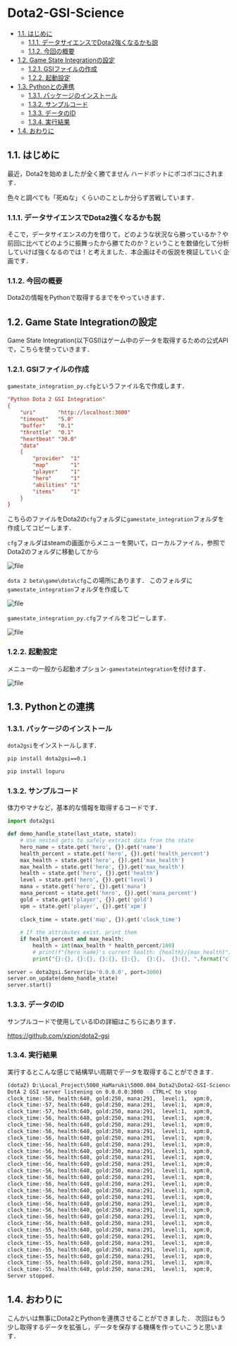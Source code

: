 # Dota2-GSI-Science

- [1.1. はじめに](#11-はじめに)
  - [1.1.1. データサイエンスでDota2強くなるかも説](#111-データサイエンスでdota2強くなるかも説)
  - [1.1.2. 今回の概要](#112-今回の概要)
- [1.2. Game State Integrationの設定](#12-game-state-integrationの設定)
  - [1.2.1. GSIファイルの作成](#121-gsiファイルの作成)
  - [1.2.2. 起動設定](#122-起動設定)
- [1.3. Pythonとの連携](#13-pythonとの連携)
  - [1.3.1. パッケージのインストール](#131-パッケージのインストール)
  - [1.3.2. サンプルコード](#132-サンプルコード)
  - [1.3.3. データのID](#133-データのid)
  - [1.3.4. 実行結果](#134-実行結果)
- [1.4. おわりに](#14-おわりに)

## 1.1. はじめに


最近，Dota2を始めましたが全く勝てません
ハードボットにボコボコにされます．

色々と調べても「死ぬな」くらいのことしか分らず苦戦しています．

### 1.1.1. データサイエンスでDota2強くなるかも説

そこで，データサイエンスの力を借りて，どのような状況なら勝っているか？や前回に比べてどのように振舞ったから勝てたのか？ということを数値化して分析していけば強くなるのでは！と考えました．本企画はその仮説を検証していく企画です．

### 1.1.2. 今回の概要

Dota2の情報をPythonで取得するまでをやっていきます．


## 1.2. Game State Integrationの設定

Game State Integration(以下GSI)はゲーム中のデータを取得するための公式APIで，こちらを使っていきます．

### 1.2.1. GSIファイルの作成

`gamestate_integration_py.cfg`というファイル名で作成します．

```cfg
"Python Dota 2 GSI Integration"
{
    "uri"       "http://localhost:3000"
    "timeout"   "5.0"
    "buffer"    "0.1"
    "throttle"  "0.1"
    "heartbeat" "30.0"
    "data"
    {
        "provider"  "1"
        "map"       "1"
        "player"    "1"
        "hero"      "1"
        "abilities" "1"
        "items"     "1"
    }
}
```

こちらのファイルをDota2の`cfg`フォルダに`gamestate_integration`フォルダを作成してコピーします．

`cfg`フォルダはsteamの画面からメニューを開いて，ローカルファイル，参照でDota2のフォルダに移動してから

![file](https://hamaruki.com/wp-content/uploads/2022/09/image-1662007168773.png)

`dota 2 beta\game\dota\cfg`この場所にあります．
このフォルダに`gamestate_integration`フォルダを作成して

![file](https://hamaruki.com/wp-content/uploads/2022/09/image-1662007373027.png)

`gamestate_integration_py.cfg`ファイルをコピーします．

![file](https://hamaruki.com/wp-content/uploads/2022/09/image-1662007423662.png)


### 1.2.2. 起動設定

メニューの一般から起動オプション`-gamestateintegration`を付けます．


![file](https://hamaruki.com/wp-content/uploads/2022/09/image-1662007521159.png)


## 1.3. Pythonとの連携

### 1.3.1. パッケージのインストール

`dota2gsi`をインストールします．

```bash
pip install dota2gsi==0.1
```

```bash
pip install loguru
```

### 1.3.2. サンプルコード

体力やマナなど，基本的な情報を取得するコードです．

```python
import dota2gsi

def demo_handle_state(last_state, state):
    # Use nested gets to safely extract data from the state
    hero_name = state.get('hero', {}).get('name')
    health_percent = state.get('hero', {}).get('health_percent')
    max_health = state.get('hero', {}).get('max_health')
    max_health = state.get('hero', {}).get('max_health')
    health = state.get('hero', {}).get('health')
    level = state.get('hero', {}).get('level')
    mana = state.get('hero', {}).get('mana')
    mana_percent = state.get('hero', {}).get('mana_percent')
    gold = state.get('player', {}).get('gold')
    xpm = state.get('player', {}).get('xpm')
    
    clock_time = state.get('map', {}).get('clock_time')
    
    # If the attributes exist, print them
    if health_percent and max_health:
        health = int(max_health * health_percent/100)
        # print(f"{hero_name}'s current health: {health}/{max_health}")
        print("{}:{}, {}:{}, {}:{}, {}:{},  {}:{},  {}:{}, ".format("clock_time", clock_time, "health", health, "gold", gold, "mana", mana, "level", level, "xpm", xpm))
        
server = dota2gsi.Server(ip='0.0.0.0', port=3000)
server.on_update(demo_handle_state)
server.start()
```

### 1.3.3. データのID

サンプルコードで使用しているIDの詳細はこちらにあります．

https://github.com/xzion/dota2-gsi



### 1.3.4. 実行結果

実行するとこんな感じで結構早い周期でデータを取得することができます．

```bash
(dota2) D:\Local_Project\5000_HaMaruki\5000.004_Dota2\Dota2-GSI-Science>python demo.py
DotA 2 GSI server listening on 0.0.0.0:3000 - CTRL+C to stop
clock_time:-58, health:640, gold:250, mana:291,  level:1,  xpm:0, 
clock_time:-57, health:640, gold:250, mana:291,  level:1,  xpm:0, 
clock_time:-57, health:640, gold:250, mana:291,  level:1,  xpm:0, 
clock_time:-56, health:640, gold:250, mana:291,  level:1,  xpm:0, 
clock_time:-56, health:640, gold:250, mana:291,  level:1,  xpm:0, 
clock_time:-56, health:640, gold:250, mana:291,  level:1,  xpm:0, 
clock_time:-56, health:640, gold:250, mana:291,  level:1,  xpm:0, 
clock_time:-56, health:640, gold:250, mana:291,  level:1,  xpm:0, 
clock_time:-56, health:640, gold:250, mana:291,  level:1,  xpm:0, 
clock_time:-56, health:640, gold:250, mana:291,  level:1,  xpm:0, 
clock_time:-56, health:640, gold:250, mana:291,  level:1,  xpm:0, 
clock_time:-56, health:640, gold:250, mana:291,  level:1,  xpm:0, 
clock_time:-56, health:640, gold:250, mana:291,  level:1,  xpm:0, 
clock_time:-56, health:640, gold:250, mana:291,  level:1,  xpm:0, 
clock_time:-56, health:640, gold:250, mana:291,  level:1,  xpm:0, 
clock_time:-56, health:640, gold:250, mana:291,  level:1,  xpm:0, 
clock_time:-56, health:640, gold:250, mana:291,  level:1,  xpm:0, 
clock_time:-56, health:640, gold:250, mana:291,  level:1,  xpm:0, 
clock_time:-56, health:640, gold:250, mana:291,  level:1,  xpm:0, 
clock_time:-56, health:640, gold:250, mana:291,  level:1,  xpm:0, 
clock_time:-55, health:640, gold:250, mana:291,  level:1,  xpm:0, 
clock_time:-55, health:640, gold:250, mana:291,  level:1,  xpm:0, 
clock_time:-55, health:640, gold:250, mana:291,  level:1,  xpm:0, 
clock_time:-55, health:640, gold:250, mana:291,  level:1,  xpm:0, 
clock_time:-55, health:640, gold:250, mana:291,  level:1,  xpm:0, 
clock_time:-55, health:640, gold:250, mana:291,  level:1,  xpm:0, 
clock_time:-55, health:640, gold:250, mana:291,  level:1,  xpm:0, 
Server stopped.

```



## 1.4. おわりに

こんかいは無事にDota2とPythonを連携させることができました．
次回はもう少し取得するデータを拡張し，データを保存する機構を作っていこうと思います．





